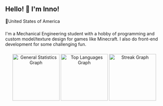 <h2 align="left">Hello! 👋 I'm Inno!</h2>

📍United States of America

###

I'm a Mechanical Engineering student with a hobby of programming and custom model/texture design for games like Minecraft. I also do front-end development for some challenging fun.

###

<div align="center">
  <img src="https://github-readme-stats.vercel.app/api?username=Kazuhiko-Gushiken&theme=dark&show_icons=true&hide_border=false&count_private=true" height="150" alt="General Statistics Graph"/>
  <img src="https://github-readme-stats.vercel.app/api/top-langs/?username=Kazuhiko-Gushiken&theme=dark&show_icons=true&hide_border=false&layout=compact" height="150" alt="Top Languages Graph"/>
  <img src="https://github-readme-streak-stats.herokuapp.com/?user=Kazuhiko-Gushiken&theme=dark&hide_border=false" height="150" alt="Streak Graph"/>
</div>

<!--
**Kazuhiko-Gushiken/Kazuhiko-Gushiken** is a ✨ _special_ ✨ repository because its `README.md` (this file) appears on your GitHub profile.

Here are some ideas to get you started:

- 🔭 I’m currently working on ...
- 🌱 I’m currently learning ...
- 👯 I’m looking to collaborate on ...
- 🤔 I’m looking for help with ...
- 💬 Ask me about ...
- 📫 How to reach me: ...
- 😄 Pronouns: ...
- ⚡ Fun fact: ...
-->

